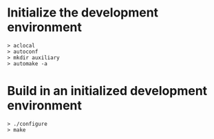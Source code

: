 # Initialize the development environment

    > aclocal
    > autoconf
    > mkdir auxiliary
    > automake -a

# Build in an initialized development environment

    > ./configure
    > make
